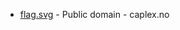 * [flag.svg](https://commons.wikimedia.org/wiki/File:Drangedal_komm.svg) - Public domain - caplex.no
